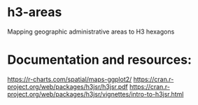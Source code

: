 # h3-areas
Mapping geographic administrative areas to H3 hexagons

# Documentation and resources:
https://r-charts.com/spatial/maps-ggplot2/
https://cran.r-project.org/web/packages/h3jsr/h3jsr.pdf
https://cran.r-project.org/web/packages/h3jsr/vignettes/intro-to-h3jsr.html
